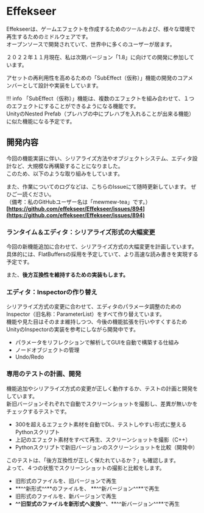 # Effekseer

Effekseerは、ゲームエフェクトを作成するためのツールおよび、様々な環境で再生するためのミドルウェアです。  
オープンソースで開発されていて、世界中に多くのユーザーが居ます。

２０２２年１１月現在、私は次期バージョン「1.8」に向けての開発に参加しています。  

アセットの再利用性を高めるための「SubEffect（仮称）」機能の開発のコアメンバーとして設計や実装をしています。  

!!! info
    「SubEffect（仮称）」機能は、複数のエフェクトを組み合わせて、１つのエフェクトにすることができるようになる機能です。  
    UnityのNested Prefab（プレハブの中にプレハブを入れることが出来る機能）に似た機能になる予定です。

## 開発内容

今回の機能実装に伴い、シリアライズ方法やオブジェクトシステム、エディタ設計など、大規模な再構築することになりました。  
このため、以下のような取り組みをしています。

また、作業についてのログなどは、こちらのIssueにて随時更新しています。
ぜひご一読ください。  
（備考：私のGitHubユーザー名は「mewmew-tea」です。）
**[https://github.com/effekseer/Effekseer/issues/894](https://github.com/effekseer/Effekseer/issues/894)**

### ランタイム＆エディタ：シリアライズ形式の大幅変更

今回の新機能追加に合わせて、シリアライズ方式の大幅変更を計画しています。  
具体的には、FlatBuffersの採用を予定していて、より高速な読み書きを実現する予定です。  

また、**後方互換性を維持するための実装もします。**

### エディタ：Inspectorの作り替え

シリアライズ方式の変更に合わせて、エディタのパラメータ調整のためのInspector（旧名称：ParameterList）をすべて作り替えています。   
機能や見た目はそのまま維持しつつ、今後の機能拡張を行いやすくするためUnityのInspectorの実装を参考にしながら開発中です。   

- パラメータをリフレクションで解析してGUIを自動で構築する仕組み
- ノードオブジェクトの管理
- Undo/Redo

### 専用のテストの計画、開発

機能追加やシリアライズ方式の変更が正しく動作するか、テストの計画と開発をしています。  
新旧バージョンそれぞれで自動でスクリーンショットを撮影し、差異が無いかをチェックするテストです。  

- 300を超えるエフェクト素材を自動でDL、テストしやすい形式に整えるPythonスクリプト
- 上記のエフェクト素材をすべて再生、スクリーンショットを撮影（C++）
- Pythonスクリプトで新旧バージョンのスクリーンショットを比較（開発中）

このテストは、「後方互換性が正しく保たれているか？」も確認します。  
よって、４つの状態でスクリーンショットの撮影と比較をします。

- 旧形式のファイルを、旧バージョンで再生
- **^^新形式^^**のファイルを、 **^^新バージョン^^**で再生
- 旧形式のファイルを、新バージョンで再生
- **^^旧型式のファイルを新形式へ変換^^**、**^^新バージョン^^**で再生


